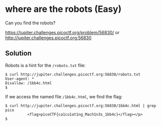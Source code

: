# where are the robots (Easy)
Can you find the robots?

https://jupiter.challenges.picoctf.org/problem/56830/ or http://jupiter.challenges.picoctf.org:56830

## Solution
Robots is a hint for the `/robots.txt` file:
```
$ curl http://jupiter.challenges.picoctf.org:56830/robots.txt
User-agent: *
Disallow: /1bb4c.html
$ 
```

If we access the named file `/1bb4c.html`, we find the flag:
```
$ curl http://jupiter.challenges.picoctf.org:56830/1bb4c.html | grep pico
          <flag>picoCTF{ca1cu1at1ng_Mach1n3s_1bb4c}</flag></p>
$ 
```
